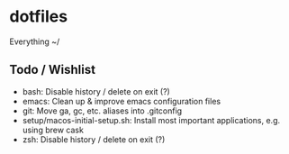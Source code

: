 # dotfiles

Everything ~/


## Todo / Wishlist

- bash: Disable history / delete on exit (?)
- emacs: Clean up & improve emacs configuration files
- git: Move ga, gc, etc. aliases into .gitconfig
- setup/macos-initial-setup.sh: Install most important applications, e.g. using brew cask
- zsh: Disable history / delete on exit (?)

